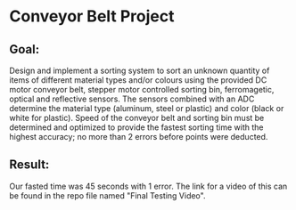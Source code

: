 # Conveyor Belt Project

## Goal:
Design and implement a sorting system to sort an unknown quantity of items of different material types and/or colours using the provided DC motor conveyor belt, stepper motor controlled sorting bin, ferromagetic, optical and reflective sensors. The sensors combined with an ADC determine the material type (aluminum, steel or plastic) and color (black or white for plastic). Speed of the conveyor belt and sorting bin must be determined and optimized to provide the fastest sorting time with the highest accuracy; no more than 2 errors before points were deducted.  

## Result:
Our fasted time was 45 seconds with 1 error. The link for a video of this can be found in the repo file named "Final Testing Video".
